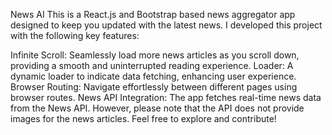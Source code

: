 News AI
This is a React.js and Bootstrap based news aggregator app designed to keep you updated with the latest news. I developed this project with the following key features:

Infinite Scroll: Seamlessly load more news articles as you scroll down, providing a smooth and uninterrupted reading experience.
Loader: A dynamic loader to indicate data fetching, enhancing user experience.
Browser Routing: Navigate effortlessly between different pages using browser routes.
News API Integration: The app fetches real-time news data from the News API. However, please note that the API does not provide images for the news articles.
Feel free to explore and contribute!
